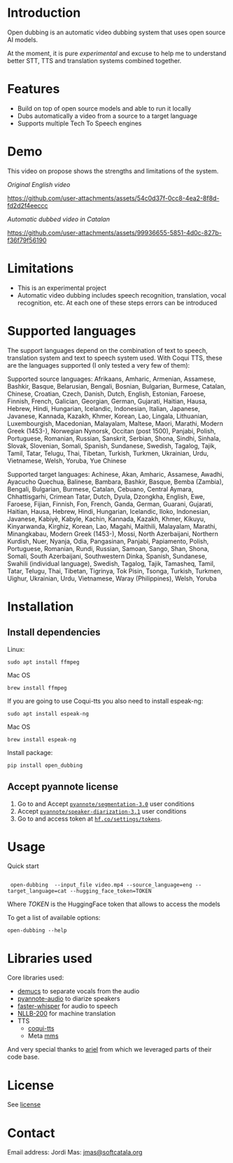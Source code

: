 # Introduction

Open dubbing is an automatic video dubbing system that uses open source AI models.

At the moment, it is pure *experimental* and excuse to help me to understand better STT, TTS and translation systems combined together.

# Features

* Build on top of open source models and able to run it locally
* Dubs automatically a video from a source to a target language
* Supports multiple Tech To Speech engines

# Demo

This video on propose shows the strengths and limitations of the system.

*Original English video*

https://github.com/user-attachments/assets/54c0d37f-0cc8-4ea2-8f8d-fd2d2f4eeccc

*Automatic dubbed video in Catalan*


https://github.com/user-attachments/assets/99936655-5851-4d0c-827b-f36f79f56190


# Limitations

* This is an experimental project
* Automatic video dubbing includes speech recognition, translation, vocal recognition, etc. At each one of these steps errors can be introduced

# Supported languages

The support languages depend on the combination of text to speech, translation system and text to speech system used. With Coqui TTS, these are the languages supported (I only tested a very few of them):

Supported source languages: Afrikaans, Amharic, Armenian, Assamese, Bashkir, Basque, Belarusian, Bengali, Bosnian, Bulgarian, Burmese, Catalan, Chinese, Croatian, Czech, Danish, Dutch, English, Estonian, Faroese, Finnish, French, Galician, Georgian, German, Gujarati, Haitian, Hausa, Hebrew, Hindi, Hungarian, Icelandic, Indonesian, Italian, Japanese, Javanese, Kannada, Kazakh, Khmer, Korean, Lao, Lingala, Lithuanian, Luxembourgish, Macedonian, Malayalam, Maltese, Maori, Marathi, Modern Greek (1453-), Norwegian Nynorsk, Occitan (post 1500), Panjabi, Polish, Portuguese, Romanian, Russian, Sanskrit, Serbian, Shona, Sindhi, Sinhala, Slovak, Slovenian, Somali, Spanish, Sundanese, Swedish, Tagalog, Tajik, Tamil, Tatar, Telugu, Thai, Tibetan, Turkish, Turkmen, Ukrainian, Urdu, Vietnamese, Welsh, Yoruba, Yue Chinese

Supported target languages: Achinese, Akan, Amharic, Assamese, Awadhi, Ayacucho Quechua, Balinese, Bambara, Bashkir, Basque, Bemba (Zambia), Bengali, Bulgarian, Burmese, Catalan, Cebuano, Central Aymara, Chhattisgarhi, Crimean Tatar, Dutch, Dyula, Dzongkha, English, Ewe, Faroese, Fijian, Finnish, Fon, French, Ganda, German, Guarani, Gujarati, Haitian, Hausa, Hebrew, Hindi, Hungarian, Icelandic, Iloko, Indonesian, Javanese, Kabiyè, Kabyle, Kachin, Kannada, Kazakh, Khmer, Kikuyu, Kinyarwanda, Kirghiz, Korean, Lao, Magahi, Maithili, Malayalam, Marathi, Minangkabau, Modern Greek (1453-), Mossi, North Azerbaijani, Northern Kurdish, Nuer, Nyanja, Odia, Pangasinan, Panjabi, Papiamento, Polish, Portuguese, Romanian, Rundi, Russian, Samoan, Sango, Shan, Shona, Somali, South Azerbaijani, Southwestern Dinka, Spanish, Sundanese, Swahili (individual language), Swedish, Tagalog, Tajik, Tamasheq, Tamil, Tatar, Telugu, Thai, Tibetan, Tigrinya, Tok Pisin, Tsonga, Turkish, Turkmen, Uighur, Ukrainian, Urdu, Vietnamese, Waray (Philippines), Welsh, Yoruba


# Installation

## Install dependencies

Linux:

```shell
sudo apt install ffmpeg
```
Mac OS
```shell
brew install ffmpeg
```

If you are going to use Coqui-tts you also need to install espeak-ng:

```shell
sudo apt install espeak-ng
```
Mac OS
```shell
brew install espeak-ng
```

Install package:

```shell
pip install open_dubbing
```

## Accept pyannote license

1. Go to and Accept [`pyannote/segmentation-3.0`](https://hf.co/pyannote/segmentation-3.0) user conditions
2. Accept [`pyannote/speaker-diarization-3.1`](https://hf.co/pyannote/speaker-diarization-3.1) user conditions
3. Go to and  access token at [`hf.co/settings/tokens`](https://hf.co/settings/tokens).

# Usage

Quick start

```shell

 open-dubbing  --input_file video.mp4 --source_language=eng --target_language=cat --hugging_face_token=TOKEN
```
Where _TOKEN_ is the HuggingFace token that allows to access the models

To get a list of available options:

```shell
open-dubbing --help
```

# Libraries used

Core libraries used:
* [demucs](https://github.com/facebookresearch/demucs) to separate vocals from the audio
* [pyannote-audio](https://github.com/pyannote/pyannote-audio) to diarize speakers
* [faster-whisper](https://github.com/SYSTRAN/faster-whisper) for audio to speech
* [NLLB-200](https://github.com/facebookresearch/fairseq/tree/nllb) for machine translation
* TTS
  * [coqui-tts](https://github.com/idiap/coqui-ai-TTS)
  * Meta [mms](https://github.com/facebookresearch/fairseq/tree/main/examples/mms)

And very special thanks to [ariel](https://github.com/google-marketing-solutions/ariel) from which we leveraged parts of their code base.

# License

See [license](./LICENSE)

# Contact

Email address: Jordi Mas: jmas@softcatala.org
